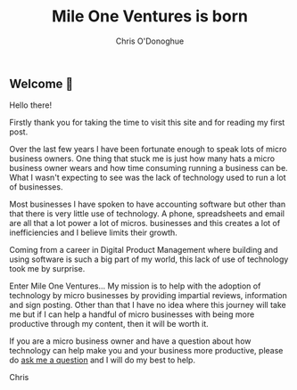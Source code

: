 ﻿---
layout: post
title:  "Mile One Ventures is born"
author: Chris O'Donoghue
categories: [General]
image: assets/images/hello-post.jpeg
featured: true

---
## Welcome :wave:

Hello there! 

Firstly thank you for taking the time to visit this site and for reading my first post. 

Over the last few years I have been fortunate enough to speak lots of micro business owners. One thing that stuck me is just how many hats a micro business owner wears and how time consuming running a business can be. What I wasn't expecting to see was the lack of technology used to run a lot of businesses. 

Most businesses I have spoken to have accounting software but other than that there is very little use of technology. A phone, spreadsheets and email are all that a lot power a lot of micros. businesses and this creates a lot of inefficiencies and I believe limits their growth.

Coming from a career in Digital Product Management where building and using software is such a big part of my world, this lack of use of technology took me by surprise. 

Enter Mile One Ventures... My mission is to help with the adoption of technology by micro businesses by providing impartial reviews, information and sign posting. Other than that I have no idea where this journey will take me but if I can help a handful of micro businesses with being more productive through my content, then it will be worth it. 

If you are a micro business owner and have a question about how technology can help make you and your business more productive, please do [ask me a question](https://www.mileoneventures.co.uk/contact/) and I will do my best to help. 

Chris
